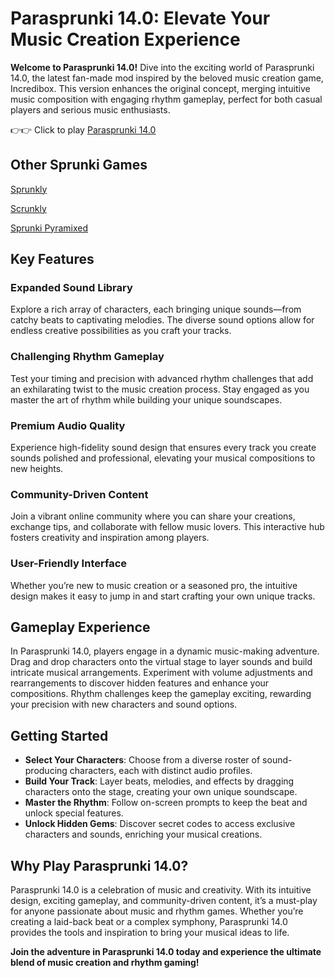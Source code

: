 # Parasprunki 14.0: Elevate Your Music Creation Experience

**Welcome to Parasprunki 14.0!**
 Dive into the exciting world of Parasprunki 14.0, the latest fan-made mod inspired by the beloved music creation game, Incredibox. This version enhances the original concept, merging intuitive music composition with engaging rhythm gameplay, perfect for both casual players and serious music enthusiasts.

👉👉 Click to play [Parasprunki 14.0](https://scrunkly.cc/game/parasprunki-14)

## Other Sprunki Games

[Sprunkly](https://sprunkly.org/)

[Scrunkly](https://scrunkly.cc/)

[Sprunki Pyramixed](https://sprunkipyraminx.org/)

## Key Features

### **Expanded Sound Library**

Explore a rich array of characters, each bringing unique sounds—from catchy beats to captivating melodies. The diverse sound options allow for endless creative possibilities as you craft your tracks.

### **Challenging Rhythm Gameplay**

Test your timing and precision with advanced rhythm challenges that add an exhilarating twist to the music creation process. Stay engaged as you master the art of rhythm while building your unique soundscapes.

### **Premium Audio Quality**

Experience high-fidelity sound design that ensures every track you create sounds polished and professional, elevating your musical compositions to new heights.

### **Community-Driven Content**

Join a vibrant online community where you can share your creations, exchange tips, and collaborate with fellow music lovers. This interactive hub fosters creativity and inspiration among players.

### **User-Friendly Interface**

Whether you’re new to music creation or a seasoned pro, the intuitive design makes it easy to jump in and start crafting your own unique tracks.

## Gameplay Experience

In Parasprunki 14.0, players engage in a dynamic music-making adventure. Drag and drop characters onto the virtual stage to layer sounds and build intricate musical arrangements. Experiment with volume adjustments and rearrangements to discover hidden features and enhance your compositions. Rhythm challenges keep the gameplay exciting, rewarding your precision with new characters and sound options.

## Getting Started

- **Select Your Characters**: Choose from a diverse roster of sound-producing characters, each with distinct audio profiles.
- **Build Your Track**: Layer beats, melodies, and effects by dragging characters onto the stage, creating your own unique soundscape.
- **Master the Rhythm**: Follow on-screen prompts to keep the beat and unlock special features.
- **Unlock Hidden Gems**: Discover secret codes to access exclusive characters and sounds, enriching your musical creations.

## Why Play Parasprunki 14.0?

Parasprunki 14.0 is a celebration of music and creativity. With its intuitive design, exciting gameplay, and community-driven content, it’s a must-play for anyone passionate about music and rhythm games. Whether you’re creating a laid-back beat or a complex symphony, Parasprunki 14.0 provides the tools and inspiration to bring your musical ideas to life.

**Join the adventure in Parasprunki 14.0 today and experience the ultimate blend of music creation and rhythm gaming!**